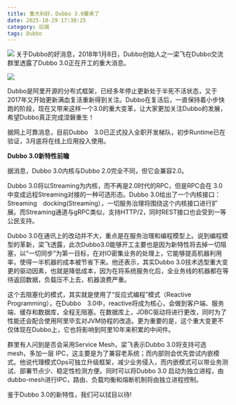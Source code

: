 ```yaml
---
title: 重大利好，Dubbo 3.0要来了
date: 2025-10-29 17:30:25
category: 后端
tags: Dubbo
---
```


![](http://img.javastack.cn/18-1-14/18942154.jpg)
关于Dubbo的好消息，2018年1月8日，Dubbo创始人之一梁飞在Dubbo交流群里透露了Dubbo 3.0正在开工的重大消息。

![](http://img.javastack.cn/18-1-14/45555392.jpg)

Dubbo是阿里开源的分布式框架，已经多年停止更新处于半死不活状态，又于2017年又开始更新满血复活重新得到关注。Dubbo在复活后，一直保持着小步快跑的阶段，现在又带来这样一个3.0的重大变革，让大家更加关注Dubbo的发展，希望Dubbo真正完成涅磐重生！ 

据网上可靠消息，目前Dubbo　3.0已正式投入全职开发梯队，初步Runtime已在验证，3月底将在线上应用投入使用。 

**Dubbo 3.0新特性前瞻**

据消息，Dubbo 3.0内核与Dubbo 2.0完全不同，但它会兼容2.0。

Dubbo 3.0将以Streaming为内核，而不再是2.0时代的RPC，但是RPC会在 3.0中变成远程Streaming对接的一种可选形态。Dubbo 3.0给出了一个内核接口：Streaming　docking(Streaming），一切服务治理将围绕这个内核接口进行扩展。而Streaming通道与gRPC类似，支持HTTP/2，同时REST接口也会受到一等公民支持。

Dubbo 3.0在通讯上的改动并不大，重点是在服务治理和编程模型上。说到编程模型的革新，梁飞透露，此次Dubbo3.0能够开工主要也是因为新特性将去掉一切阻塞，以“一切同步”为第一目标，在对IO密集业务的处理上，它能够提高机器利用率，使得一半机器的成本被节省下来。他还表示，其实Dubbo 3.0技术选型重大变更的驱动因素，也就是降低成本，因为在将系统服务化后，全业务线的机器都在等待返回数据，负载压不上去，机器浪费严重。

这个去阻塞化的模式，其实就是使用了“反应式编程”模式（Reactive Programming），在Dubbo　3.0中，reactive将成为核心，会做到客户端、服务端、缓存和数据库，全程无阻塞。在数据库上，JDBC驱动将进行更改，同时为了性能还会配合使用阿里毕玄对JVM协程的改造。更为重要的是，这个重大变更不仅体现在Dubbo上，它也将影响到阿里10年来积累的中间件。 

群里有人问到是否会采用Service Mesh，梁飞表示Dubbo 3.0将支持可选 mesh，多加一层 IPC，这主要是为了兼容老系统；而内部则会优先尝试内嵌模式。他说代理模式Ops可独立升级框架，减少业务侵入，而内嵌模式可以带业务测试、部署节点少、稳定性检测方便。同时可以将Dubbo 3.0 启动为独立进程，由dubbo-mesh进行IPC，路由、负载均衡和熔断机制将由独立进程控制。 

鉴于Dubbo 3.0的新特性，我们可以拭目以待!

